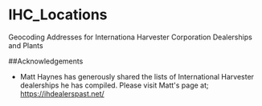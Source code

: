 # IHC_Locations
Geocoding Addresses for Internationa Harvester Corporation Dealerships and Plants

##Acknowledgements

* Matt Haynes has generously shared the lists of International Harvester dealerships he has compiled.  Please visit Matt's page at;  https://ihdealerspast.net/
